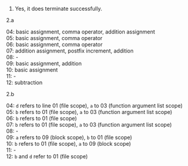 ﻿1. Yes, it does terminate successfully.  

2.a  

04: basic assignment, comma operator, addition assignment  
05: basic assignment, comma operator  
06: basic assignment, comma operator  
07: addition assignment, postfix increment, addition  
08: -  
09: basic assignment, addition  
10: basic assignment  
11: -  
12: subtraction  
  
2.b  
  
04: `d` refers to line 01 (file scope), `a` to 03 (function argument list scope)  
05: `b` refers to 01 (file scope), `a` to 03 (function argument list scope)  
06: `b` refers to 01 (file scope)  
07: `b` refers to 01 (file scope), `a` to 03 (function argument list scope)  
08: -  
09: `a` refers to 09 (block scope), `b` to 01 (file scope)  
10: `b` refers to 01 (file scope), `a` to 09 (block scope)  
11: -  
12: `b` and `d` refer to 01 (file scope)  